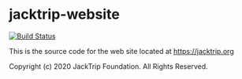 # jacktrip-website
[![Build Status](https://travis-ci.org/jacktrip/jacktrip-website.svg?branch=main)](https://travis-ci.org/jacktrip/jacktrip-website)

This is the source code for the web site located at https://jacktrip.org

Copyright (c) 2020 JackTrip Foundation. All Rights Reserved.
